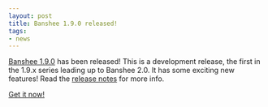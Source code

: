 ```yaml
---
layout: post
title: Banshee 1.9.0 released!
tags:
- news
---
```


[Banshee 1.9.0](/download/archives/1.9.0/) has been released!  This is a development release, the first in the 1.9.x series leading up to Banshee 2.0.  It has some exciting new features!  Read the [release notes](/download/archives/1.9.0/) for more info.

[Get it now!](/download)
